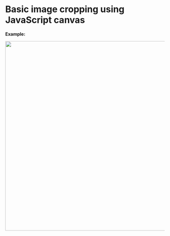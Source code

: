 # Basic image cropping using JavaScript canvas

**Example:**

<p align="left">
  <img src="./crop.gif" width="600"/>
</p>